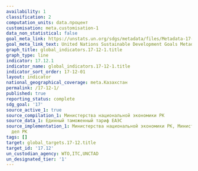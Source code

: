 ```yaml
---
availability: 1
classification: 2
computation_units: data.процент
customisation: meta.customisation-1
data_non_statistical: false
goal_meta_link: https://unstats.un.org/sdgs/metadata/files/Metadata-17-12-01.pdf
goal_meta_link_text: United Nations Sustainable Development Goals Metadata (pdf 468kB)
graph_title: global_indicators.17-12-1.title
graph_type: line
indicator: 17.12.1
indicator_name: global_indicators.17-12-1.title
indicator_sort_order: 17-12-01
layout: indicator
national_geographical_coverage: meta.Казахстан
permalink: /17-12-1/
published: true
reporting_status: complete
sdg_goal: '17'
source_active_1: true
source_compilation_1: Министерства национальной экономики РК
source_data_1: Единный таможенный тариф ЕАЭС
source_implementation_1: Министерства национальной экономики РК, Министерство иностранных
  дел РК
tags: []
target: global_targets.17-12.title
target_id: '17.12'
un_custodian_agency: WTO,ITC,UNCTAD
un_designated_tier: '1'
---
```

